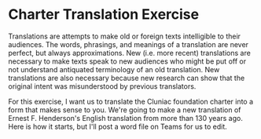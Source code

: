 # Charter Translation Exercise

Translations are attempts to make old or foreign texts intelligible to their audiences. The words, phrasings, and meanings of a translation are never perfect, but always approximations. New \(i.e. more recent\) translations are necessary to make texts speak to new audiences who might be put off or not understand antiquated terminology of an old translation. New translations are also necessary because new research can show that the original intent was misunderstood by previous translators.

For this exercise, I want us to translate the Cluniac foundation charter into a form that makes sense to you. We're going to make a new translation of Ernest F. Henderson's English translation from more than 130 years ago. Here is how it starts, but I'll post a word file on Teams for us to edit.



